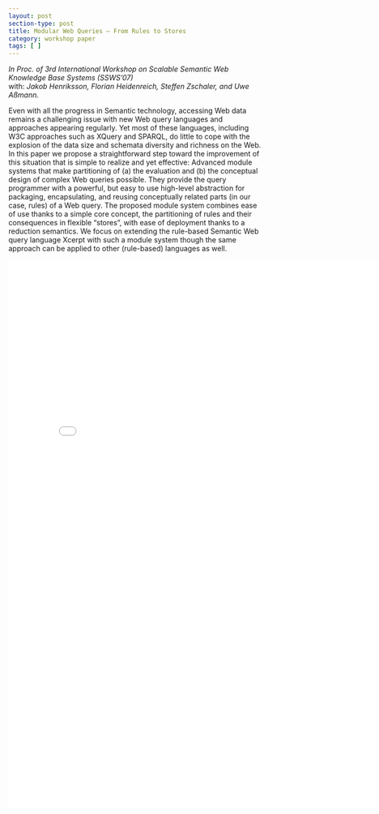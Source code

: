 ```yaml
---
layout: post
section-type: post
title: Modular Web Queries – From Rules to Stores
category: workshop paper
tags: [ ]
---
```

_In Proc. of 3rd International Workshop on Scalable Semantic Web Knowledge Base Systems (SSWS’07)_
<br/>with: _Jakob Henriksson, Florian Heidenreich, Steffen Zschaler, and Uwe Aßmann._

Even with all the progress in Semantic technology, accessing Web
data remains a challenging issue with new Web query languages and approaches
appearing regularly. Yet most of these languages, including W3C approaches
such as XQuery and SPARQL, do little to cope with the explosion of the data
size and schemata diversity and richness on the Web. In this paper we propose
a straightforward step toward the improvement of this situation that is simple to
realize and yet effective: Advanced module systems that make partitioning of (a)
the evaluation and (b) the conceptual design of complex Web queries possible.
They provide the query programmer with a powerful, but easy to use high-level
abstraction for packaging, encapsulating, and reusing conceptually related parts
(in our case, rules) of a Web query. The proposed module system combines ease
of use thanks to a simple core concept, the partitioning of rules and their consequences
in flexible “stores”, with ease of deployment thanks to a reduction
semantics. We focus on extending the rule-based Semantic Web query language
Xcerpt with such a module system though the same approach can be applied to
other (rule-based) languages as well.

<embed src="/publications/2007_SSWS_ReuseXcerpt.pdf" width="800" height="1080" type='application/pdf'/>
